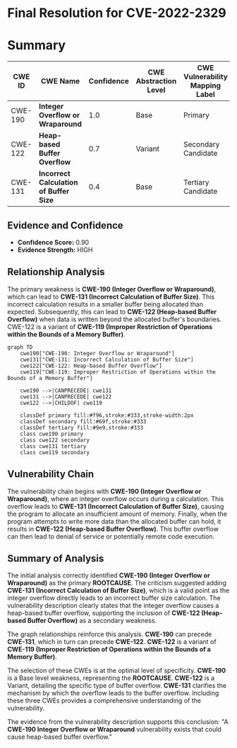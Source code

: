 # Final Resolution for CVE-2022-2329

# Summary
| CWE ID | CWE Name | Confidence | CWE Abstraction Level | CWE Vulnerability Mapping Label | CWE-Vulnerability Mapping Notes |
|---|---|---|---|---|---|
| CWE-190 | **Integer Overflow or Wraparound** | 1.0 | Base | Primary | Allowed |
| CWE-122 | **Heap-based Buffer Overflow** | 0.7 | Variant | Secondary Candidate | Allowed |
| CWE-131 | **Incorrect Calculation of Buffer Size** | 0.4 | Base | Tertiary Candidate | Allowed |

## Evidence and Confidence

*   **Confidence Score:** 0.90
*   **Evidence Strength:** HIGH

## Relationship Analysis
The primary weakness is **CWE-190 (Integer Overflow or Wraparound)**, which can lead to **CWE-131 (Incorrect Calculation of Buffer Size)**. This incorrect calculation results in a smaller buffer being allocated than expected. Subsequently, this can lead to **CWE-122 (Heap-based Buffer Overflow)** when data is written beyond the allocated buffer's boundaries. CWE-122 is a variant of **CWE-119 (Improper Restriction of Operations within the Bounds of a Memory Buffer)**.

```mermaid
graph TD
    cwe190["CWE-190: Integer Overflow or Wraparound"]
    cwe131["CWE-131: Incorrect Calculation of Buffer Size"]
    cwe122["CWE-122: Heap-based Buffer Overflow"]
    cwe119["CWE-119: Improper Restriction of Operations within the Bounds of a Memory Buffer"]
    
    cwe190 -->|CANPRECEDE| cwe131
    cwe131 -->|CANPRECEDE| cwe122
    cwe122 -->|CHILDOF| cwe119
    
    classDef primary fill:#f96,stroke:#333,stroke-width:2px
    classDef secondary fill:#69f,stroke:#333
    classDef tertiary fill:#9e9,stroke:#333
    class cwe190 primary
    class cwe122 secondary
    class cwe131 tertiary
    class cwe119 secondary
```

## Vulnerability Chain
The vulnerability chain begins with **CWE-190 (Integer Overflow or Wraparound)**, where an integer overflow occurs during a calculation. This overflow leads to **CWE-131 (Incorrect Calculation of Buffer Size)**, causing the program to allocate an insufficient amount of memory. Finally, when the program attempts to write more data than the allocated buffer can hold, it results in **CWE-122 (Heap-based Buffer Overflow)**. This buffer overflow can then lead to denial of service or potentially remote code execution.

## Summary of Analysis
The initial analysis correctly identified **CWE-190 (Integer Overflow or Wraparound)** as the primary **ROOTCAUSE**. The criticism suggested adding **CWE-131 (Incorrect Calculation of Buffer Size)**, which is a valid point as the integer overflow directly leads to an incorrect buffer size calculation. The vulnerability description clearly states that the integer overflow causes a heap-based buffer overflow, supporting the inclusion of **CWE-122 (Heap-based Buffer Overflow)** as a secondary weakness.

The graph relationships reinforce this analysis. **CWE-190** can precede **CWE-131**, which in turn can precede **CWE-122**. **CWE-122** is a variant of **CWE-119 (Improper Restriction of Operations within the Bounds of a Memory Buffer)**.

The selection of these CWEs is at the optimal level of specificity. **CWE-190** is a Base level weakness, representing the **ROOTCAUSE**. **CWE-122** is a Variant, detailing the specific type of buffer overflow. **CWE-131** clarifies the mechanism by which the overflow leads to the buffer overflow. Including these three CWEs provides a comprehensive understanding of the vulnerability.

The evidence from the vulnerability description supports this conclusion: "A **CWE-190 Integer Overflow or Wraparound** vulnerability exists that could cause heap-based buffer overflow."